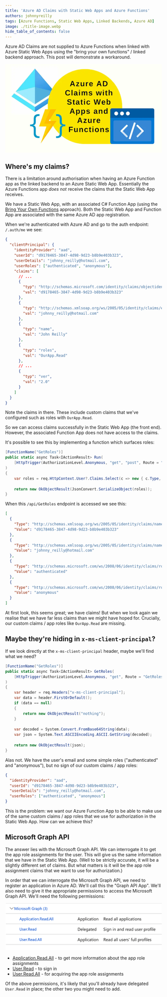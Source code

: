 ```yaml
---
title: 'Azure AD Claims with Static Web Apps and Azure Functions'
authors: johnnyreilly
tags: [Azure Functions, Static Web Apps, Linked Backends, Azure AD]
image: ./title-image.webp
hide_table_of_contents: false
---
```


Azure AD Claims are not supplied to Azure Functions when linked with Azure Static Web Apps using the "bring your own functions" / linked backend approach. This post will demonstrate a workaround.

![title image reading "Azure AD Claims with Static Web Apps and Azure Functions" with Azure AD, Azure Functions and Static Web App logos](title-image.webp)

## Where's my claims?

There is a limitation around authorisation when having an Azure Function app as the linked backend to an Azure Static Web App. Essentially the Azure Functions app _does not_ receive the claims that the Static Web App receives.

We have a Static Web App, with an associated C# Function App (using the [Bring Your Own Functions](../2022-10-14-bicep-static-web-apps-linked-backends/index.md) approach). Both the Static Web App and Function App are associated with the same Azure AD app registration.

When we're authenticated with Azure AD and go to the auth endpoint: `/.auth/me` we see:

```json
{
  "clientPrincipal": {
    "identityProvider": "aad",
    "userId": "d9178465-3847-4d98-9d23-b8b9e403b323",
    "userDetails": "johnny_reilly@hotmail.com",
    "userRoles": ["authenticated", "anonymous"],
    "claims": [
      // ...
      {
        "typ": "http://schemas.microsoft.com/identity/claims/objectidentifier",
        "val": "d9178465-3847-4d98-9d23-b8b9e403b323"
      },
      {
        "typ": "http://schemas.xmlsoap.org/ws/2005/05/identity/claims/emailaddress",
        "val": "johnny_reilly@hotmail.com"
      },
      {
        "typ": "name",
        "val": "John Reilly"
      },
      {
        "typ": "roles",
        "val": "OurApp.Read"
      },
      // ...
      {
        "typ": "ver",
        "val": "2.0"
      }
    ]
  }
}
```

Note the claims in there. These include custom claims that we've configured such as roles with `OurApp.Read`.

So we can access claims successfully in the Static Web App (the front end). However, the associated Function App does not have access to the claims.

It's possible to see this by implementing a function which surfaces roles:

```cs
[FunctionName("GetRoles")]
public static async Task<IActionResult> Run(
    [HttpTrigger(AuthorizationLevel.Anonymous, "get", "post", Route = "GetRoles")] HttpRequest req
)
{
    var roles = req.HttpContext.User?.Claims.Select(c => new { c.Type, c.Value });

    return new OkObjectResult(JsonConvert.SerializeObject(roles));
}
```

When this `/api/GetRoles` endpoint is accessed we see this:

```json
[
  {
    "Type": "http://schemas.xmlsoap.org/ws/2005/05/identity/claims/nameidentifier",
    "Value": "d9178465-3847-4d98-9d23-b8b9e403b323"
  },
  {
    "Type": "http://schemas.xmlsoap.org/ws/2005/05/identity/claims/name",
    "Value": "johnny_reilly@hotmail.com"
  },
  {
    "Type": "http://schemas.microsoft.com/ws/2008/06/identity/claims/role",
    "Value": "authenticated"
  },
  {
    "Type": "http://schemas.microsoft.com/ws/2008/06/identity/claims/role",
    "Value": "anonymous"
  }
]
```

At first look, this seems great; we have claims! But when we look again we realise that we have far less claims than we might have hoped for. Crucially, our custom claims / app roles like `OurApp.Read` are missing.

## Maybe they're hiding in `x-ms-client-principal`?

If we look directly at the `x-ms-client-principal` header, maybe we'll find what we need?

```cs
[FunctionName("GetRoles")]
public static async Task<IActionResult> GetRoles(
    [HttpTrigger(AuthorizationLevel.Anonymous, "get", Route = "GetRoles")] HttpRequest req
)
{
    var header = req.Headers["x-ms-client-principal"];
    var data = header.FirstOrDefault();
    if (data == null)
    {
        return new OkObjectResult("nothing");
    }

    var decoded = System.Convert.FromBase64String(data);
    var json = System.Text.ASCIIEncoding.ASCII.GetString(decoded);

    return new OkObjectResult(json);
}
```

Alas not. We have the user's email and some simple roles ("authenticated" and "anonymous"), but no sign of our custom claims / app roles:

```json
{
  "identityProvider": "aad",
  "userId": "d9178465-3847-4d98-9d23-b8b9e403b323",
  "userDetails": "johnny_reilly@hotmail.com",
  "userRoles": ["authenticated", "anonymous"]
}
```

This is the problem: we want our Azure Function App to be able to make use of the same custom claims / app roles that we use for authorization in the Static Web App. How can we achieve this?

## Microsoft Graph API

The answer lies with the Microsoft Graph API. We can interrogate it to get the app role assignments for the user. This will give us the same information that we have in the Static Web App. (Well to be strictly accurate, it will be a slightly different set of claims. But what matters is it will be the app role assignment claims that we want to use for authorization.)

In order that we can interrogate the Microsoft Graph API, we need to register an application in Azure AD. We'll call this the "Graph API App". We'll also need to give it the appropriate permissions to access the Microsoft Graph API. We'll need the following permissions:

![Screenshot of the Azure AD app registration API permissions screen](screenshot-azure-portal-azure-ad-app-registration-api-permissions.png)

- [Application.Read.All](https://learn.microsoft.com/en-us/graph/permissions-reference#application-permissions-4) - to get more information about the app role assignments
- [User.Read](https://learn.microsoft.com/en-us/graph/permissions-reference#delegated-permissions-85) - to sign in
- [User.Read.All](https://learn.microsoft.com/en-us/graph/permissions-reference#application-permissions-81) - for acquiring the app role assignments

Of the above permissions, it's likely that you'll already have delegated `User.Read` in place; the other two you might need to add.

